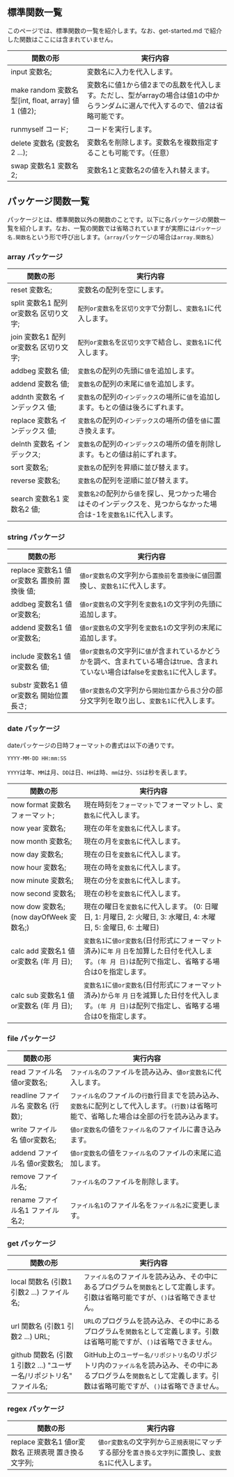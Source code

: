標準関数一覧
---
このページでは、標準関数の一覧を紹介します。なお、get-started.md で紹介した関数はここには含まれていません。

| 関数の形 | 実行内容 |
| --- | --- |
| input 変数名; | 変数名に入力を代入します。 |
| make random 変数名 型[int, float, array] 値1 (値2); | 変数名に値1から値2までの乱数を代入します。ただし、型がarrayの場合は値1の中からランダムに選んで代入するので、値2は省略可能です。 |
| runmyself コード; | コードを実行します。 |
| delete 変数名 (変数名2 ...); | 変数名を削除します。変数名を複数指定することも可能です。（任意） |
| swap 変数名1 変数名2; | 変数名1と変数名2の値を入れ替えます。 |

パッケージ関数一覧
---
パッケージとは、標準関数以外の関数のことです。以下に各パッケージの関数一覧を紹介します。なお、一覧の関数では省略されていますが実際には``パッケージ名.関数名``という形で呼び出します。（``array``パッケージの場合は``array.関数名``）

### array パッケージ
| 関数の形 | 実行内容 |
| --- | --- |
| reset 変数名; | 変数名の配列を空にします。 |
| split 変数名1 配列or変数名 区切り文字; | ``配列or変数名``を``区切り文字``で分割し、``変数名1``に代入します。 |
| join 変数名1 配列or変数名 区切り文字; | ``配列or変数名``を``区切り文字``で結合し、``変数名1``に代入します。 |
| addbeg 変数名 値; | ``変数名``の配列の先頭に``値``を追加します。 |
| addend 変数名 値; | ``変数名``の配列の末尾に``値``を追加します。 |
| addnth 変数名 インデックス 値; | ``変数名``の配列の``インデックス``の場所に``値``を追加します。もとの値は後ろにずれます。 |
| replace 変数名 インデックス 値; | ``変数名``の配列の``インデックス``の場所の値を``値``に置き換えます。 |
| delnth 変数名 インデックス; | ``変数名``の配列の``インデックス``の場所の値を削除します。もとの値は前にずれます。 |
| sort 変数名; | ``変数名``の配列を昇順に並び替えます。 |
| reverse 変数名; | ``変数名``の配列を逆順に並び替えます。 |
| search 変数名1 変数名2 値; | ``変数名2``の配列から``値``を探し、見つかった場合はそのインデックスを、見つからなかった場合は-1を``変数名1``に代入します。 |

### string パッケージ
| 関数の形 | 実行内容 |
| --- | --- |
| replace 変数名1 値or変数名 置換前 置換後 値; | ``値or変数名``の文字列から``置換前``を``置換後``に``値``回置換し、``変数名1``に代入します。 |
| addbeg 変数名1 値or変数名; | ``値or変数名``の文字列を``変数名1``の文字列の先頭に追加します。 |
| addend 変数名1 値or変数名; | ``値or変数名``の文字列を``変数名1``の文字列の末尾に追加します。 |
| include 変数名1 値or変数名 値; | ``値or変数名``の文字列に``値``が含まれているかどうかを調べ、含まれている場合はtrue、含まれていない場合はfalseを``変数名1``に代入します。 |
| substr 変数名1 値or変数名 開始位置 長さ; | ``値or変数名``の文字列から``開始位置``から``長さ``分の部分文字列を取り出し、``変数名1``に代入します。 |

### date パッケージ
dateパッケージの日時フォーマットの書式は以下の通りです。
```
YYYY-MM-DD HH:mm:SS
```
``YYYY``は年、``MM``は月、``DD``は日、``HH``は時、``mm``は分、``SS``は秒を表します。

| 関数の形 | 実行内容 |
| --- | --- |
| now format 変数名 フォーマット; | 現在時刻を``フォーマット``でフォーマットし、``変数名``に代入します。 |
| now year 変数名; | 現在の年を``変数名``に代入します。 |
| now month 変数名; | 現在の月を``変数名``に代入します。 |
| now day 変数名; | 現在の日を``変数名``に代入します。 |
| now hour 変数名; | 現在の時を``変数名``に代入します。 |
| now minute 変数名; | 現在の分を``変数名``に代入します。 |
| now second 変数名; | 現在の秒を``変数名``に代入します。 |
| now dow 変数名; (now dayOfWeek 変数名;) | 現在の曜日を``変数名``に代入します。 (0: 日曜日, 1: 月曜日, 2: 火曜日, 3: 水曜日, 4: 木曜日, 5: 金曜日, 6: 土曜日) |
| calc add 変数名1 値or変数名 (年 月 日); | ``変数名1``に``値or変数名``(日付形式にフォーマット済み)に``年`` ``月`` ``日``を加算した日付を代入します。``(年 月 日)``は配列で指定し、省略する場合は0を指定します。 |
| calc sub 変数名1 値or変数名 (年 月 日); | ``変数名1``に``値or変数名``(日付形式にフォーマット済み)から``年`` ``月`` ``日``を減算した日付を代入します。``(年 月 日)``は配列で指定し、省略する場合は0を指定します。 |

### file パッケージ
| 関数の形 | 実行内容 |
| --- | --- |
| read ファイル名 値or変数名; | ``ファイル名``のファイルを読み込み、``値or変数名``に代入します。 |
| readline ファイル名 変数名 (行数); | ``ファイル名``のファイルの``行数``行目までを読み込み、``変数名``に配列として代入します。``(行数)``は省略可能で、省略した場合は全部の行を読み込みます。 |
| write ファイル名 値or変数名; | ``値or変数名``の値を``ファイル名``のファイルに書き込みます。 |
| addend ファイル名 値or変数名; | ``値or変数名``の値を``ファイル名``のファイルの末尾に追加します。 |
| remove ファイル名; | ``ファイル名``のファイルを削除します。 |
| rename ファイル名1 ファイル名2; | ``ファイル名1``のファイル名を``ファイル名2``に変更します。 |

### get パッケージ
| 関数の形 | 実行内容 |
| --- | --- |
| local 関数名 (引数1 引数2 ...) ファイル名; | ``ファイル名``のファイルを読み込み、その中にあるプログラムを``関数名``として定義します。引数は省略可能ですが、``()``は省略できません。 |
| url 関数名 (引数1 引数2 ...) URL; | ``URL``のプログラムを読み込み、その中にあるプログラムを``関数名``として定義します。引数は省略可能ですが、``()``は省略できません。 |
| github 関数名 (引数1 引数2 ...) "ユーザー名/リポジトリ名" ファイル名; | GitHub上の``ユーザー名/リポジトリ名``のリポジトリ内の``ファイル名``を読み込み、その中にあるプログラムを``関数名``として定義します。引数は省略可能ですが、``()``は省略できません。 |

### regex パッケージ
| 関数の形 | 実行内容 |
| --- | --- |
| replace 変数名1 値or変数名 正規表現 置き換る文字列; | ``値or変数名``の文字列から``正規表現``にマッチする部分を``置き換る文字列``に置換し、``変数名1``に代入します。 |
